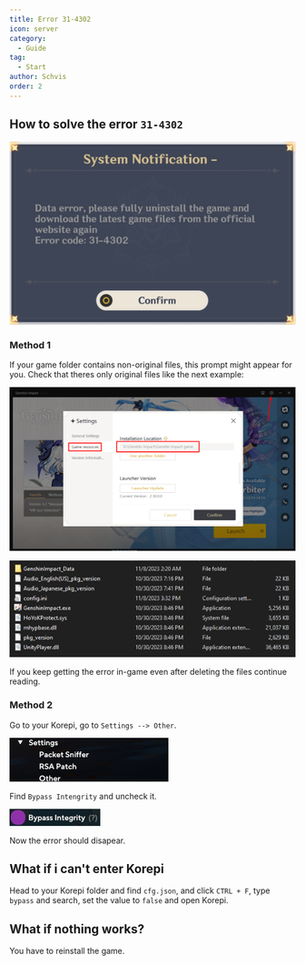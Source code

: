 ```yaml
---
title: Error 31-4302
icon: server
category:
  - Guide
tag:
  - Start
author: Schvis
order: 2
---
```


## How to solve the error `31-4302`

![](../../images/31-4302.png)

### Method 1

If your game folder contains non-original files, this prompt might appear for you. Check that theres only original files like the next example:

![](../../images/launcher.png)

![](../../images/folder1.png)

If you keep getting the error in-game even after deleting the files continue reading.

### Method 2

Go to your Korepi, go to `Settings --> Other`.

![](../../images/settings1.png)

Find `Bypass Intengrity` and uncheck it.

![](../../images/settings2.png)

Now the error should disapear.

## What if i can't enter Korepi

Head to your Korepi folder and find `cfg.json`, and click `CTRL + F`, type `bypass` and search, set the value to `false` and open Korepi.

## What if nothing works?

You have to reinstall the game.

